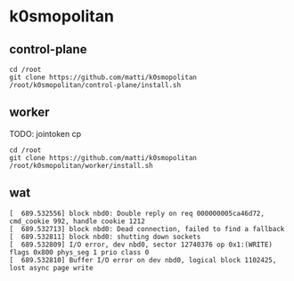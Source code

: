 # k0smopolitan

## control-plane

```console
cd /root
git clone https://github.com/matti/k0smopolitan
/root/k0smopolitan/control-plane/install.sh
```

## worker

TODO: jointoken cp

```console
cd /root
git clone https://github.com/matti/k0smopolitan
/root/k0smopolitan/worker/install.sh
```

## wat

```console
[  689.532556] block nbd0: Double reply on req 000000005ca46d72, cmd_cookie 992, handle cookie 1212
[  689.532713] block nbd0: Dead connection, failed to find a fallback
[  689.532811] block nbd0: shutting down sockets
[  689.532809] I/O error, dev nbd0, sector 12740376 op 0x1:(WRITE) flags 0x800 phys_seg 1 prio class 0
[  689.532810] Buffer I/O error on dev nbd0, logical block 1102425, lost async page write
```
